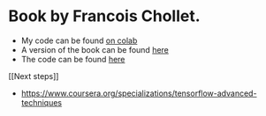 
# Book by Francois Chollet.

* My code can be found [on colab](https://colab.research.google.com/drive)
* A version of the book can be found [here](https://github.com/chandanverma07/Ebooks/blob/master/Deep%20Learning%20with%20Python%2C%20Fran%C3%A7ois%20Chollet.pdf)
* The code can be found [here](https://github.com/fchollet/deep-learning-with-python-notebooks)


[[Next steps]]
* https://www.coursera.org/specializations/tensorflow-advanced-techniques
